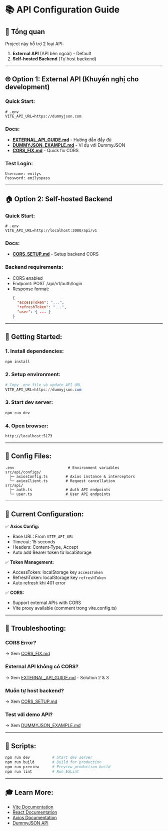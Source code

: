 # 📚 API Configuration Guide

## 🎯 Tổng quan

Project này hỗ trợ 2 loại API:
1. **External API** (API bên ngoài) - Default
2. **Self-hosted Backend** (Tự host backend)

---

## 🌐 Option 1: External API (Khuyến nghị cho development)

### Quick Start:

```env
# .env
VITE_API_URL=https://dummyjson.com
```

### Docs:
- **[EXTERNAL_API_GUIDE.md](./EXTERNAL_API_GUIDE.md)** - Hướng dẫn đầy đủ
- **[DUMMYJSON_EXAMPLE.md](./DUMMYJSON_EXAMPLE.md)** - Ví dụ với DummyJSON
- **[CORS_FIX.md](./CORS_FIX.md)** - Quick fix CORS

### Test Login:
```
Username: emilys
Password: emilyspass
```

---

## 🏠 Option 2: Self-hosted Backend

### Quick Start:

```env
# .env
VITE_API_URL=http://localhost:3000/api/v1
```

### Docs:
- **[CORS_SETUP.md](./CORS_SETUP.md)** - Setup backend CORS

### Backend requirements:
- CORS enabled
- Endpoint: POST /api/v1/auth/login
- Response format:
  ```json
  {
    "accessToken": "...",
    "refreshToken": "...",
    "user": { ... }
  }
  ```

---

## 🚀 Getting Started:

### 1. Install dependencies:
```powershell
npm install
```

### 2. Setup environment:
```powershell
# Copy .env file và update API URL
VITE_API_URL=https://dummyjson.com
```

### 3. Start dev server:
```powershell
npm run dev
```

### 4. Open browser:
```
http://localhost:5173
```

---

## 📂 Config Files:

```
.env                        # Environment variables
src/api/configs/
  ├─ axiosConfig.ts        # Axios instance & interceptors
  └─ axiosClient.ts        # Request cancellation
src/api/
  ├─ auth.ts               # Auth API endpoints
  └─ user.ts               # User API endpoints
```

---

## 🔧 Current Configuration:

✅ **Axios Config:**
- Base URL: From `VITE_API_URL`
- Timeout: 15 seconds
- Headers: Content-Type, Accept
- Auto add Bearer token từ localStorage

✅ **Token Management:**
- AccessToken: localStorage key `accessToken`
- RefreshToken: localStorage key `refreshToken`
- Auto refresh khi 401 error

✅ **CORS:**
- Support external APIs with CORS
- Vite proxy available (comment trong vite.config.ts)

---

## 🐛 Troubleshooting:

### CORS Error?
→ Xem [CORS_FIX.md](./CORS_FIX.md)

### External API không có CORS?
→ Xem [EXTERNAL_API_GUIDE.md](./EXTERNAL_API_GUIDE.md) - Solution 2 & 3

### Muốn tự host backend?
→ Xem [CORS_SETUP.md](./CORS_SETUP.md)

### Test với demo API?
→ Xem [DUMMYJSON_EXAMPLE.md](./DUMMYJSON_EXAMPLE.md)

---

## 📝 Scripts:

```powershell
npm run dev          # Start dev server
npm run build        # Build for production
npm run preview      # Preview production build
npm run lint         # Run ESLint
```

---

## 🎓 Learn More:

- [Vite Documentation](https://vitejs.dev/)
- [React Documentation](https://react.dev/)
- [Axios Documentation](https://axios-http.com/)
- [DummyJSON API](https://dummyjson.com/)

